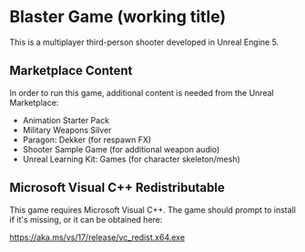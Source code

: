 # Blaster Game (working title)

This is a multiplayer third-person shooter developed in Unreal Engine 5.

## Marketplace Content

In order to run this game, additional content is needed from the Unreal
Marketplace:

- Animation Starter Pack
- Military Weapons Silver
- Paragon: Dekker (for respawn FX)
- Shooter Sample Game (for additional weapon audio)
- Unreal Learning Kit: Games (for character skeleton/mesh)

## Microsoft Visual C++ Redistributable

This game requires Microsoft Visual C++. The game should prompt to install if
it's missing, or it can be obtained here:

https://aka.ms/vs/17/release/vc_redist.x64.exe
